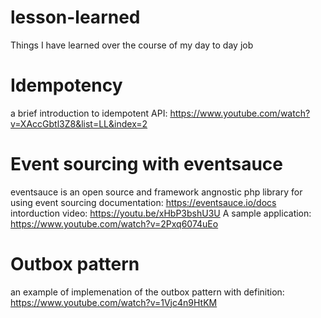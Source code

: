 # lesson-learned
Things I have learned over the course of my day to day job

# Idempotency
a brief introduction to idempotent API: https://www.youtube.com/watch?v=XAccGbtl3Z8&list=LL&index=2

# Event sourcing with eventsauce
eventsauce is an open source and framework angnostic php library for using event sourcing
documentation: https://eventsauce.io/docs
intorduction video: https://youtu.be/xHbP3bshU3U
A sample application: https://www.youtube.com/watch?v=2Pxq6074uEo

# Outbox pattern
an example of implemenation of the outbox pattern with definition: https://www.youtube.com/watch?v=1Vjc4n9HtKM
